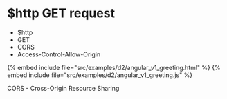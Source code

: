 # $http GET request

* $http
* GET
* CORS
* Access-Control-Allow-Origin

{% embed include file="src/examples/d2/angular_v1_greeting.html" %}
{% embed include file="src/examples/d2/angular_v1_greeting.js" %}

CORS - Cross-Origin Resource Sharing




